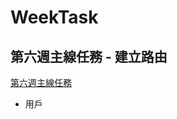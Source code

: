 # WeekTask
## 第六週主線任務 - 建立路由

[第六週主線任務](https://panyensu.github.io/WeekTask/Week_01/%E4%B8%BB%E7%B7%9A%E4%BD%9C%E6%A5%AD_01_Todo.html)


- 用戶


